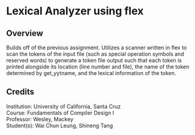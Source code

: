 # Lexical Analyzer using flex

## Overview
Builds off of the previous assignment. Utilizes a scanner written in flex to scan the tokens of the input file (such as special operation symbols and reserved words) to generate a token file output such that each token is printed alongside its location (line number and file), the name of the token determined by get_yytname, and the lexical information of the token.

## Credits
Institution: University of California, Santa Cruz<br/>
Course: Fundamentals of Compiler Design I<br/>
Professor: Wesley, Mackey<br/>
Student(s): Wai Chun Leung, Shineng Tang